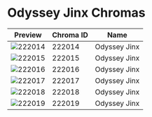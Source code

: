 # Odyssey Jinx Chromas

| Preview | Chroma ID | Name |
|---------|-----------|------|
| ![222014](https://raw.communitydragon.org/latest/plugins/rcp-be-lol-game-data/global/default/v1/champion-chroma-images/222/222014.png) | 222014 | Odyssey Jinx |
| ![222015](https://raw.communitydragon.org/latest/plugins/rcp-be-lol-game-data/global/default/v1/champion-chroma-images/222/222015.png) | 222015 | Odyssey Jinx |
| ![222016](https://raw.communitydragon.org/latest/plugins/rcp-be-lol-game-data/global/default/v1/champion-chroma-images/222/222016.png) | 222016 | Odyssey Jinx |
| ![222017](https://raw.communitydragon.org/latest/plugins/rcp-be-lol-game-data/global/default/v1/champion-chroma-images/222/222017.png) | 222017 | Odyssey Jinx |
| ![222018](https://raw.communitydragon.org/latest/plugins/rcp-be-lol-game-data/global/default/v1/champion-chroma-images/222/222018.png) | 222018 | Odyssey Jinx |
| ![222019](https://raw.communitydragon.org/latest/plugins/rcp-be-lol-game-data/global/default/v1/champion-chroma-images/222/222019.png) | 222019 | Odyssey Jinx |